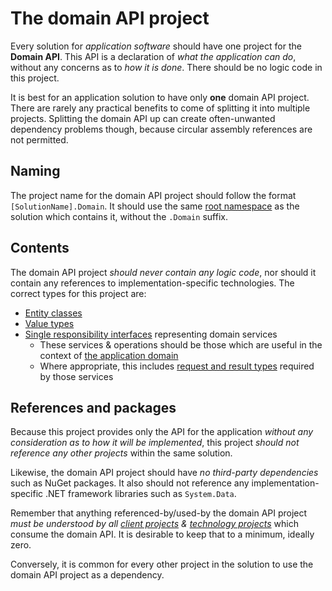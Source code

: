 # The domain API project
Every solution for *application software* should have one project for the **Domain API**. This API is a declaration of *what the application can do*, without any concerns as to *how it is done*. There should be no logic code in this project.

It is best for an application solution to have only **one** domain API project. There are rarely any practical benefits to come of splitting it into multiple projects. Splitting the domain API up can create often-unwanted dependency problems though, because circular assembly references are not permitted.

## Naming
The project name for the domain API project should follow the format `[SolutionName].Domain`. It should use the same [root namespace] as the solution which contains it, without the `.Domain` suffix.

[root namespace]: RootNamespace.md

## Contents
The domain API project *should never contain any logic code*, nor should it contain any references to implementation-specific technologies. The correct types for this project are:

* [Entity classes]
* [Value types]
* [Single responsibility interfaces] representing domain services
    * These services & operations should be those which are useful in the context of [the application domain]
    * Where appropriate, this includes [request and result types] required by those services

[the application domain]: TheApplicationDomain.md
[Single responsibility interfaces]: SingleResponsibilityInterfaces.md
[request and result types]: RequestAndResultTypes.md
[Entity classes]: DomainEntities.md
[Value types]: ValueTypes.md
[domain DTOs]: DomainDtos.md

## References and packages
Because this project provides only the API for the application *without any consideration as to how it will be implemented*, this project *should not reference any other projects* within the same solution.

Likewise, the domain API project should have *no third-party dependencies* such as NuGet packages. It also should not reference any implementation-specific .NET framework libraries such as `System.Data`.

Remember that anything referenced-by/used-by the domain API project *must be understood by all [client projects] & [technology projects]* which consume the domain API. It is desirable to keep that to a minimum, ideally zero.

Conversely, it is common for every other project in the solution to use the domain API project as a dependency.

[client projects]: ClientProject.md
[technology projects]: TechnologyImplementationProject.md
